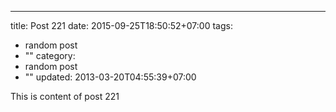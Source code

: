 ---
title: Post 221
date: 2015-09-25T18:50:52+07:00
tags:
  - random post
  - ""
category:
  - random post
  - ""
updated: 2013-03-20T04:55:39+07:00

This is content of post 221